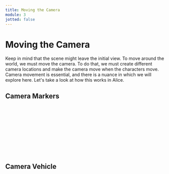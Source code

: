 ```yaml
---
title: Moving the Camera
module: 3
jotted: false
---
```


# Moving the Camera

Keep in mind that the scene might leave the initial view.  To move around the world, we must move the camera.  To do that, we must create different camera locations and make the camera move when the characters move.  Camera movement is essential, and there is a nuance in which we will explore here.  Let's take a look at how this works in Alice.

<!-- video here -->
## Camera Markers

<div class="embed-responsive embed-responsive-16by9"><iframe class="embed-responsive-item" src="" frameborder="0" allowfullscreen></iframe></div>


## Camera Vehicle
<!-- camera vehicle -->
<div class="embed-responsive embed-responsive-16by9"><iframe class="embed-responsive-item" src="" frameborder="0" allowfullscreen></iframe></div>